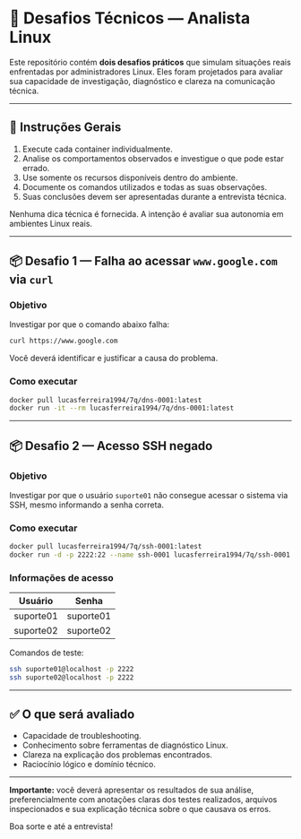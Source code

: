 # 🧪 Desafios Técnicos — Analista Linux

Este repositório contém **dois desafios práticos** que simulam situações reais enfrentadas por administradores Linux. Eles foram projetados para avaliar sua capacidade de investigação, diagnóstico e clareza na comunicação técnica.

---

## 📌 Instruções Gerais

1. Execute cada container individualmente.
2. Analise os comportamentos observados e investigue o que pode estar errado.
3. Use somente os recursos disponíveis dentro do ambiente.
4. Documente os comandos utilizados e todas as suas observações.
5. Suas conclusões devem ser apresentadas durante a entrevista técnica.

Nenhuma dica técnica é fornecida. A intenção é avaliar sua autonomia em ambientes Linux reais.

---

## 📦 Desafio 1 — Falha ao acessar `www.google.com` via `curl`

### Objetivo

Investigar por que o comando abaixo falha:

```bash
curl https://www.google.com
```

Você deverá identificar e justificar a causa do problema.

### Como executar

```bash
docker pull lucasferreira1994/7q/dns-0001:latest
docker run -it --rm lucasferreira1994/7q/dns-0001:latest
```

---

## 📦 Desafio 2 — Acesso SSH negado

### Objetivo

Investigar por que o usuário `suporte01` não consegue acessar o sistema via SSH, mesmo informando a senha correta.

### Como executar

```bash
docker pull lucasferreira1994/7q/ssh-0001:latest
docker run -d -p 2222:22 --name ssh-0001 lucasferreira1994/7q/ssh-0001:latest
```

### Informações de acesso

| Usuário     | Senha      |
|-------------|------------|
| suporte01   | suporte01  |
| suporte02   | suporte02  |

Comandos de teste:

```bash
ssh suporte01@localhost -p 2222
ssh suporte02@localhost -p 2222
```

---

## ✅ O que será avaliado

- Capacidade de troubleshooting.
- Conhecimento sobre ferramentas de diagnóstico Linux.
- Clareza na explicação dos problemas encontrados.
- Raciocínio lógico e domínio técnico.

---

**Importante:** você deverá apresentar os resultados de sua análise, preferencialmente com anotações claras dos testes realizados, arquivos inspecionados e sua explicação técnica sobre o que causava os erros.

Boa sorte e até a entrevista!
